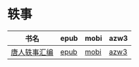# 轶事

| 书名 | epub | mobi | azw3 |
| --- | --- | --- | --- |
| [唐人轶事汇编](http://ct.dalanmei.com/f/31084289-572015457-5ff464) | [epub](http://ct.dalanmei.com/f/31084289-572015457-5ff464) | [mobi](http://ct.dalanmei.com/f/31084289-571563299-39a06a) | [azw3](http://ct.dalanmei.com/f/31084289-571911266-d428ad) |
